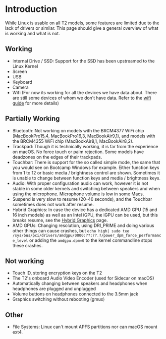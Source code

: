 # Introduction

While Linux is usable on all T2 models, some features are limited due to the lack of drivers or similar. This page should give a general overview of what is working and what is not.

## Working

- Internal Drive / SSD: Support for the SSD has been upstreamed to the Linux Kernel
- Screen
- USB
- Keyboard
- Camera
- Wifi (For now its working for all the devices we have data about. There are still some devices of whom we don't have data. Refer to the [wifi guide](https://wiki.t2linux.org/guides/wifi/) for more details)

## Partially Working

- Bluetooth: Not working on models with the BRCM4377 WiFi chip (MacBookPro15,4, MacBookPro16,3, MacBookAir9,1), and models with the BRCM4355 WiFi chip (MacBookAir8,1, MacBookAir8,2).
- Trackpad: Though it is technically working, it is far from the experience on macOS. No force touch or palm rejection. Some models have deadzones on the edges of their trackpads.
- Touchbar: There is support for the so called simple mode, the same that you would see on Bootcamp Windows for example. Either function keys from 1 to 12 or basic media / brightness control are shown. Sometimes it is unable to change between function keys and media / brightness keys.
- Audio: With proper configuration audio can work, however it is not stable in some older kernels and switching between speakers and when using the microphone. Microphone volume is low in some Macs.
- Suspend is very slow to resume (20-40 seconds), and the Touchbar sometimes does not work after resume.
- Hybrid Graphics: In case the device has a dedicated AMD GPU (15 and 16 inch models) as well as an Intel iGPU, the iGPU can be used, but this breaks resume, see the [Hybrid Graphics](https://wiki.t2linux.org/guides/hybrid-graphics/) page.
- AMD GPUs: Changing resolution, using DRI_PRIME and doing various other things can cause crashes, but `echo high| sudo tee /sys/bus/pci/drivers/amdgpu/0000:??:??.?/power_dpm_force_performance_level` or adding the `amdgpu.dpm=0` to the kernel commandline stops these crashes.

## Not working

- Touch ID, storing encryption keys on the T2
- The T2's onboard Audio Video Encoder (used for Sidecar on macOS)
- Automatically changing between speakers and headphones when headphones are plugged and unplugged
- Volume buttons on headphones connected to the 3.5mm jack
- Graphics switching without rebooting (gmux)

## Other

- File Systems: Linux can't mount APFS partitions nor can macOS mount ext4.
